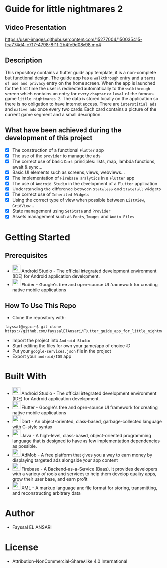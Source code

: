 # Guide for little nightmares 2
## Video Presentation
https://user-images.githubusercontent.com/15277004/150035415-fca774d4-c717-4798-8f1f-2b4fe9d08e98.mp4

## Description
This repository contains a flutter guide app template, it is a non-complete but functional design. The guide app has a `walkthrough` entry and a `terms of use and privacy` entry on the home screen. When the app is launched for the first time the user is redirected automatically to the `walkthrough` screen which contains an entry for every `chapter` or `level` of the famous game `little nightmares 2`. The data is stored locally on the application so there is no obligation to have internet access. There are `interstitial ads` and `native ads` once every two cards. Each card contains a picture of the current game segment and a small description.

## What have been achieved during the development of this project
* [x] The construction of a functional `Flutter` app
* [x] The use of the `provider` to manage the ads
* [x] The correct use of basic `Dart` principles: lists, map, lambda functions, await & sync...
* [x] Basic UI elements such as screens, views, webviews...
* [x] The implementation of `Firebase analytics` in a `Flutter` app
* [x] The use of `Android Studio` in the development of a `Flutter` application
* [x] Understanding the difference between `Stateless` and `Statefull` widgets
* [x] The correct use of `Inherited Widgets`
* [x] Using the correct type of view when possible between `ListView`, `GridView`...
* [x] State management using `SetState` and `Provider` 
* [x] Assets management such as `Fonts`, `Images` and `Audio Files` 

# Getting Started
## Prerequisites
* <img src="https://upload.wikimedia.org/wikipedia/commons/thumb/e/e3/Android_Studio_Icon_%282014-2019%29.svg/1200px-Android_Studio_Icon_%282014-2019%29.svg.png" width="25">  Android Studio - The official integrated development environment (IDE) for Android application development.
* <img src="https://cdn.iconscout.com/icon/free/png-256/flutter-3629369-3032362.png" width="25">  Flutter - Google's free and open-source UI framework for creating native mobile applications

## How To Use This Repo
* Clone the repository with:
```console
fayssal@mypc:~$ git clone https://github.com/fayssalElAnsari/Flutter_guide_app_for_little_nightmares_2.git
```
* Import the project into `Android Studio`
* Start editing the files for own your game/app of choice :D 
* Put your `google-services.json` file in the project
* Export your `android/IOS` app

# Built With
* <img src="https://upload.wikimedia.org/wikipedia/commons/thumb/e/e3/Android_Studio_Icon_%282014-2019%29.svg/1200px-Android_Studio_Icon_%282014-2019%29.svg.png" width="25">  Android Studio - The official integrated development environment (IDE) for Android application development.
* <img src="https://cdn.iconscout.com/icon/free/png-256/flutter-3629369-3032362.png" width="25">  Flutter - Google's free and open-source UI framework for creating native mobile applications
* <img src="https://styles.redditmedia.com/t5_2sut9/styles/communityIcon_f1uukpexwpj11.jpg" width="25"> Dart - An object-oriented, class-based, garbage-collected language with C-style syntax
* <img src="https://images.vexels.com/media/users/3/166401/isolated/lists/b82aa7ac3f736dd78570dd3fa3fa9e24-java-programming-language-icon.png" width="25">  Java - A high-level, class-based, object-oriented programming language that is designed to have as few implementation dependencies as possible.
* <img src="https://iconape.com/wp-content/files/wa/374543/png/374543.png" width="25">  AdMob - A free platform that gives you a way to earn money by displaying targeted ads alongside your app content
* <img src="https://e7.pngegg.com/pngimages/119/167/png-clipart-firebase-cloud-messaging-google-developers-software-development-kit-google-angle-triangle-thumbnail.png" width="25">  Firebase - A Backend-as-a-Service (Baas). It provides developers with a variety of tools and services to help them develop quality apps, grow their user base, and earn profit
* <img src="https://cdn.iconscout.com/icon/free/png-256/xml-file-2330558-1950399.png" width="25">  XML - A markup language and file format for storing, transmitting, and reconstructing arbitrary data

# Author
* Fayssal EL ANSARI

# License
* Attribution-NonCommercial-ShareAlike 4.0 International
